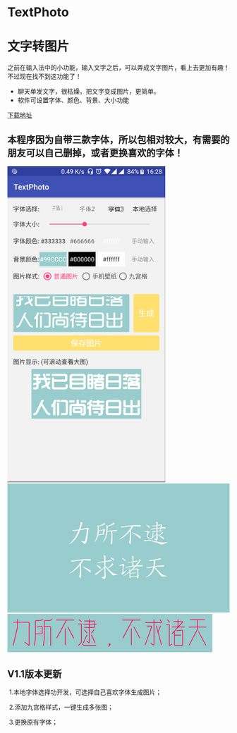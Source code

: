 # TextPhoto
文字转图片
============================

之前在输入法中的小功能，输入文字之后，可以弄成文字图片，看上去更加有趣！不过现在找不到这功能了！

* 聊天单发文字，很枯燥，把文字变成图片，更简单。
* 软件可设置字体、颜色、背景、大小功能

[下载地址](https://github.com/lycc123456/TextPhoto/raw/master/app/release/app-release.apk)


## 本程序因为自带三款字体，所以包相对较大，有需要的朋友可以自己删掉，或者更换喜欢的字体！

![Aaron Swartz](https://raw.githubusercontent.com/lycc123456/TextPhoto/master/20180518162921.png)
![Aaron Swartz](https://raw.githubusercontent.com/lycc123456/TextPhoto/master/20180228163548.png)
![Aaron Swartz](https://raw.githubusercontent.com/lycc123456/TextPhoto/master/20180228155217.png)


## V1.1版本更新
  1.本地字体选择功开发，可选择自己喜欢字体生成图片；
 
  2.添加九宫格样式，一键生成多张图；
  
  3.更换原有字体；
  
